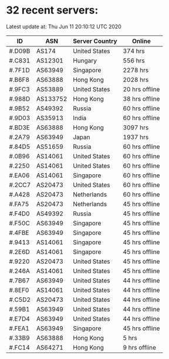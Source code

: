 # 32 recent servers:

Latest update at: Thu Jun 11 20:10:12 UTC 2020

| ID | ASN | Server Country | Online |
| -- | --- | -------------- | ------ |
| #.D09B | AS174 | United States | 374 hrs |
| #.C831 | AS12301 | Hungary | 556 hrs |
| #.7F1D | AS63949 | Singapore | 2278 hrs |
| #.B6F8 | AS63888 | Hong Kong | 2028 hrs |
| #.9FC3 | AS53889 | United States | 20 hrs offline |
| #.988D | AS133752 | Hong Kong | 38 hrs offline |
| #.9B52 | AS49392 | Russia | 60 hrs offline |
| #.9D03 | AS35913 | India | 60 hrs offline |
| #.BD3E | AS63888 | Hong Kong | 3097 hrs |
| #.2A79 | AS63949 | Japan | 1937 hrs |
| #.84D5 | AS51659 | Russia | 60 hrs offline |
| #.0B96 | AS14061 | United States | 60 hrs offline |
| #.2250 | AS14061 | United States | 60 hrs offline |
| #.EA06 | AS14061 | Singapore | 60 hrs offline |
| #.2CC7 | AS20473 | United States | 60 hrs offline |
| #.A428 | AS20473 | Netherlands | 60 hrs offline |
| #.FA75 | AS20473 | Netherlands | 45 hrs offline |
| #.F4D0 | AS49392 | Russia | 45 hrs offline |
| #.F50C | AS63949 | Singapore | 45 hrs offline |
| #.4FBE | AS63949 | Singapore | 45 hrs offline |
| #.9413 | AS14061 | Singapore | 45 hrs offline |
| #.2E6D | AS14061 | Singapore | 45 hrs offline |
| #.9220 | AS20473 | United States | 45 hrs offline |
| #.246A | AS14061 | United States | 45 hrs offline |
| #.7B67 | AS63949 | United States | 44 hrs offline |
| #.8EF0 | AS14061 | United States | 44 hrs offline |
| #.C5D2 | AS20473 | United States | 44 hrs offline |
| #.59B1 | AS63949 | United States | 44 hrs offline |
| #.E7D4 | AS63949 | United States | 44 hrs offline |
| #.FEA1 | AS63949 | Singapore | 45 hrs offline |
| #.33B9 | AS63888 | Hong Kong | 5 hrs |
| #.FC14 | AS64271 | Hong Kong | 9 hrs offline |


